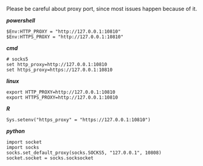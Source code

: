 Please be careful about proxy port, since most issues happen because of it.

***powershell***

```
$Env:HTTP_PROXY = "http://127.0.0.1:10810"
$Env:HTTPS_PROXY = "http://127.0.0.1:10810"
```

***cmd***

```
# socks5
set http_proxy=http://127.0.0.1:10810
set https_proxy=https://127.0.0.1:10810
```

***linux***

```
export HTTP_PROXY=http://127.0.0.1:10810
export HTTPS_PROXY=http://127.0.0.1:10810
```

***R***

```
Sys.setenv("https_proxy" = "https://127.0.0.1:10810") 
```

***python***

```
import socket
import socks
socks.set_default_proxy(socks.SOCKS5, "127.0.0.1", 10808)
socket.socket = socks.socksocket
```

